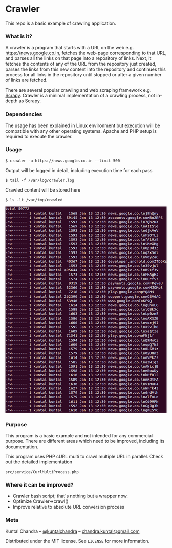 Crawler
=========
This repo is a basic example of crawling application.

### What is it?
A crawler is a program that starts with a URL on the web e.g. https://news.google.co.in, fetches the web-page corresponding to that URL, and parses all the links on that page into a repository of links. Next, it fetches the contents of any of the URL from the repository just created, parses the links from this new content into the repository and continues this process for all links in the repository until stopped or after a given number of links are fetched.

There are several popular crawling and web scraping framework e.g. [Scrapy](https://github.com/scrapy/scrapy). Crawler is a minimal implementation of a crawling process, not in-depth as Scrapy.

### Dependencies
The usage has been explained in Linux environment but execution will be compatible with any other operating systems. Apache and PHP setup is required to execute the crawler.

### Usage
```shell
$ crawler -u https://news.google.co.in --limit 500
```

Output will be logged in detail, including execution time for each pass
```shell
$ tail -f /var/log/crawler.log
```

Crawled content will be stored here
```shell
$ ls -lt /var/tmp/crawled
```
![Crawled data](src/img/Selection_001.png?raw=true "Crawled data")

### Purpose
This program is a basic example and not intended for any commercial purpose. There are different areas which need to be improved, including its documentation.

This program uses PHP cURL multi to crawl multiple URL in parallel. Check out the detailed implementation
```
src/service/CurlMultiProcess.php
```

### Where it can be improved?
- Crawler bash script; that's nothing but a wrapper now.
- Optimize Crawler->crawl()
- Improve relative to absolute URL conversion process

### Meta
Kuntal Chandra – [@kuntalchandra](https://twitter.com/kuntalchandra) – chandra.kuntal@gmail.com

Distributed under the MIT license. See ``LICENSE`` for more information.
